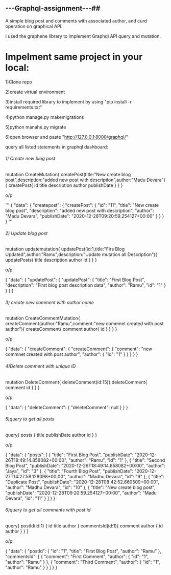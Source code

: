 ## ---Graphql-assignment---##

A simple blog post and comments with associated author, and curd operation on graphical API.

I used the graphene library to implement Graphql API query and mutation.


# Impelment same project in your local:


1)Clone repo


2)create virtual environment


3)install required library to implement by using "pip install -r requirements.txt"


4)python manage.py makemigrations


5)python manahe.py migrate


6)open browser and paste "http://127.0.0.1:8000/graphql/"


query all listed statements in graphql dashboard:


###### 1) Create new blog post


 mutation CreateMutation{
  createPost(title:"New create blog post",description:"added new post with description",author:"Madu Devara"){
     createPost{
       id
       title
       description
       author
       publishDate
     }
   }
 }


o/p:

'''
{
  "data": {
    "createpost": {
      "createPost": {
        "id": "11",
        "title": "New create blog post",
        "description": "added new post with description",
        "author": "Madu Devara",
        "publishDate": "2020-12-28T09:20:59.254127+00:00"
      }
    }
  }
}
'''

###### 2) Update blog post


 mutation updatemutation{
   updatePost(id:1,title:"Firs Blog Updated",author:"Ramu",description:"Update mutation all Description"){
     updatePosts{
       title
       description
       author
       id
     }
   }
 }


o/p:


{
  "data": {
    "updatePost": {
      "updatePost": {
        "title": "First Blog Post",
        "description": "First blog post description data",
        "author": "Ramu",
        "id": "1"
      }
    }
  }
}


###### 3) create new  comment with author name 


 mutation CreateCommentMutation{
   createComment(author:"Ramu",comment:"new commnet created with post author"){
     createComment{
       comment
       author{
         id
       }
     }
     }
   }


o/p:


{
  "data": {
    "createComment": {
      "createComment": {
        "comment": "new commnet created with post author",
        "author": {
          "id": "1"
        }
      }
    }
  }
}


###### 4)Delete comment with unique ID 


 mutation DeleteComment{
   deleteComment(id:15){
     deleteComment{
       comment
       id
     }
   }
   }


o/p:


{
  "data": {
    "deleteComment": {
      "deleteComment": null
    }
  }
}


###### 5)query to get all posts


 query{
   posts {
     title
     publishDate
     author
     id
   }
 }


o/p:


{
  "data": {
    "posts": [
      {
        "title": "First Blog Post",
        "publishDate": "2020-12-26T18:49:14.858082+00:00",
        "author": "Ramu",
        "id": "1"
      },
      {
        "title": "Second Blog Post",
        "publishDate": "2020-12-26T18:49:14.858082+00:00",
        "author": "Jaya",
        "id": "3"
      },
      {
        "title": "Fourth Blog Post",
        "publishDate": "2020-12-27T14:27:58.128098+00:00",
        "author": "Madhu Devara",
        "id": "9"
      },
      {
        "title": "Duplicate Post",
        "publishDate": "2020-12-28T08:42:52.660509+00:00",
        "author": "Madhu Devara",
        "id": "10"
      },
      {
        "title": "New create blog post",
        "publishDate": "2020-12-28T09:20:59.254127+00:00",
        "author": "Madu Devara",
        "id": "11"
      }
    ]
  }
}


###### 6)query to get all comments with post id


 query{
   postId(id:1) {
     id
     title
     author
   }
   commentsId(id:1){
     comment
     author {
       id
       author
     }
   }
 }

o/p:


{
  "data": {
    "postId": {
      "id": "1",
      "title": "First Blog Post",
      "author": "Ramu"
    },
    "commentsId": [
      {
        "comment": "First Comment",
        "author": {
          "id": "1",
          "author": "Ramu"
        }
      },
      {
        "comment": "Third Comment",
        "author": {
          "id": "1",
          "author": "Ramu"
        }
      }
    ]
  }
}
